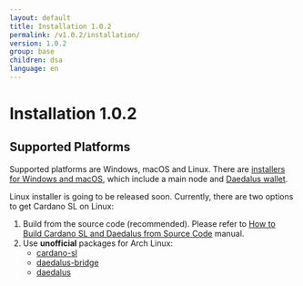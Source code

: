 ```yaml
---
layout: default
title: Installation 1.0.2
permalink: /v1.0.2/installation/
version: 1.0.2
group: base
children: dsa
language: en
---
```


# Installation 1.0.2

## Supported Platforms

Supported platforms are Windows, macOS and Linux. There are
[installers for Windows and macOS](https://daedaluswallet.io/#download),
which include a main node and [Daedalus wallet](https://github.com/input-output-hk/daedalus).

Linux installer is going to be released soon. Currently, there are two options to
get Cardano SL on Linux:

1. Build from the source code (recommended). Please refer to [How to Build Cardano SL and Daedalus from
Source Code](https://github.com/input-output-hk/cardano-sl/blob/develop/docs/how-to/build-cardano-sl-and-daedalus-from-source-code.md) manual.
2. Use **unofficial** packages for Arch Linux:
   * [cardano-sl](https://aur.archlinux.org/packages/cardano-sl/)
   * [daedalus-bridge](https://aur.archlinux.org/packages/daedalus-bridge/)
   * [daedalus](https://aur.archlinux.org/packages/daedalus/)
